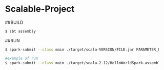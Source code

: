 # Scalable-Project

##BUILD
```bash
$ sbt assembly
```

##RUN
```bash
$ spark-submit --class main ./target/scala-VERSION/FILE.jar PARAMETER_LIST

#example of run
$ spark-submit --class main ./target/scala-2.12/HelloWorldSpark-assembly-1.0.jar
```